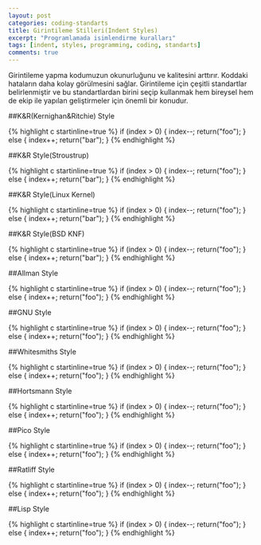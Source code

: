 ```yaml
---
layout: post
categories: coding-standarts
title: Girintileme Stilleri(Indent Styles)
excerpt: "Programlamada isimlendirme kuralları"
tags: [indent, styles, programming, coding, standarts]
comments: true
--- 
```

Girintileme yapma kodumuzun okunurluğunu ve kalitesini arttırır. Koddaki hataların daha kolay görülmesini sağlar. Girintileme için çeşitli standartlar belirlenmiştir ve bu standartlardan birini seçip kullanmak hem bireysel hem de ekip ile yapılan geliştirmeler için önemli bir konudur.

##K&R(Kernighan&Ritchie) Style

{% highlight c startinline=true %}
    if (index > 0) {
        index--;
	return("foo");
    } else {
        index++;
	return("bar");
}
{% endhighlight %}

##K&R Style(Stroustrup)

{% highlight c startinline=true %}
    if (index > 0) {
        index--;
	return("foo");
    } 
    else {
        index++;
	return("bar");
    }
{% endhighlight %}

##K&R Style(Linux Kernel)

{% highlight c startinline=true %}
    if (index > 0) {
            index--;
	    return("foo");
    } else {
            index++;
	    return("bar");
    }
{% endhighlight %}

##K&R Style(BSD KNF)

{% highlight c startinline=true %}
    if (index > 0) {
            index--;
	    return("foo");
    } else {
            index++;
	    return("bar");
    }
{% endhighlight %}

##Allman Style

{% highlight c startinline=true %}
    if (index > 0) 
    {
        index--;
	return("foo");
    } 
    else 
    {
        index++;
	return("foo");
    }
{% endhighlight %}

##GNU Style

{% highlight c startinline=true %}
    if (index > 0) 
      {
        index--;
	return("foo");
      } 
    else 
      {
        index++;
	return("foo");
      }
{% endhighlight %}

##Whitesmiths Style

{% highlight c startinline=true %}
    if (index > 0) 
        {
        index--;
	return("foo");
        } 
    else 
        {
        index++;
	return("foo");
        }
{% endhighlight %}

##Hortsmann Style

{% highlight c startinline=true %}
    if (index > 0) 
    {   index--;
	return("foo");
    } 
    else 
    {   index++;
	return("foo");
    }
{% endhighlight %}

##Pico Style

{% highlight c startinline=true %}
    if (index > 0) 
    {  index--;
       return("foo"); } 
    else 
    {  index++;
       return("foo"); }
{% endhighlight %}

##Ratliff Style

{% highlight c startinline=true %}
    if (index > 0) {
        index--;
	return("foo");
    } else {
        index++;
	return("foo");
    }
{% endhighlight %}

##Lisp Style

{% highlight c startinline=true %}
    if (index > 0) {
        index--;
	return("foo"); } 
    else {
        index++;
	return("foo"); }
{% endhighlight %}

